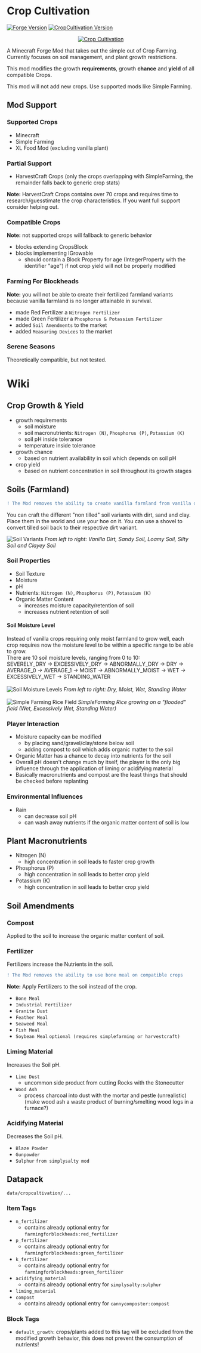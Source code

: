 # Crop Cultivation
[![Forge Version](https://img.shields.io/badge/Minecraft%20Forge-1.15.2%20--%2031.2.33-orange)](https://files.minecraftforge.net/maven/net/minecraftforge/forge/index_1.15.2.html)
[![CropCultivation Version](https://img.shields.io/badge/CropCultivation-0.0.9--alpha.1-red)](https://github.com/Elenterius/CropCultivation)

<p align="center">
    <a href="#crop-cultivation"><img src="src/main/resources/banner.png" alt="Crop Cultivation"></a>
</p>

A Minecraft Forge Mod that takes out the simple out of Crop Farming.<br>
Currently focuses on soil management, and plant growth restrictions.

This mod modifies the growth **requirements**, growth **chance** and **yield** of all compatible Crops.

This mod will not add new crops. Use supported mods like Simple Farming.

## Mod Support
### Supported Crops
- Minecraft
- Simple Farming
- XL Food Mod (excluding vanilla plant)

### Partial Support
- HarvestCraft Crops (only the crops overlapping with SimpleFarming, the remainder falls back to generic crop stats)

**Note:** HarvestCraft Crops contains over 70 crops and requires time to research/guesstimate the crop characteristics.
If you want full support consider helping out. 

### Compatible Crops
**Note:** not supported crops will fallback to generic behavior
- blocks extending CropsBlock
- blocks implementing IGrowable
    - should contain a Block Property for age (IntegerProperty with the identifier "age") if not crop yield will not be properly modified

### Farming For Blockheads
**Note:** you will not be able to create their fertilized farmland variants because vanilla farmland is no longer attainable in survival.
- made Red Fertilizer a `Nitrogen Fertilizer`
- made Green Fertilizer a `Phosphorus & Potassium Fertilizer`
- added `Soil Amendments` to the market
- added `Measuring Devices` to the market

### Serene Seasons
Theoretically compatible, but not tested.


# Wiki
## Crop Growth & Yield
- growth requirements
    - soil moisture
    - soil macronutrients: `Nitrogen (N)`, `Phosphorus (P)`, `Potassium (K)`
    - soil pH inside tolerance
    - temperature inside tolerance
- growth chance
    - based on nutrient availability in soil which depends on soil pH
- crop yield
    - based on nutrient concentration in soil throughout its growth stages


## Soils (Farmland)
```diff
! The Mod removes the ability to create vanilla farmland from vanilla dirt with the hoe
```
You can craft the different "non tilled" soil variants with dirt, sand and clay. Place them in the world and use your hoe on it.
You can use a shovel to convert tilled soil back to their respective dirt variant.

![Soil Variants](screenshots/soil_variants.png)
_From left to right: Vanilla Dirt, Sandy Soil, Loamy Soil, Silty Soil and Clayey Soil_

### Soil Properties
- Soil Texture
- Moisture
- pH
- Nutrients:
`Nitrogen (N)`,
`Phosphorus (P)`,
`Potassium (K)`
- Organic Matter Content
    - increases moisture capacity/retention of soil
    - increases nutrient retention of soil

#### Soil Moisture Level
Instead of vanilla crops requiring only moist farmland to grow well, 
each crop requires now the moisture level to be within a specific range to be able to grow.<br>
There are 10 soil moisture levels, ranging from 0 to 10:<br>
SEVERELY_DRY -> EXCESSIVELY_DRY -> ABNORMALLY_DRY -> DRY -> AVERAGE_0 -> AVERAGE_1 -> MOIST ->
ABNORMALLY_MOIST -> WET -> EXCESSIVELY_WET -> STANDING_WATER
<br><br> 
![Soil Moisture Levels](screenshots/soil_moisture_levels.png)
_From left to right: Dry, Moist, Wet, Standing Water_
<br><br>
![Simple Farming Rice Field](screenshots/wet_rice_field.png)
_SimpleFarming Rice growing on a "flooded" field (Wet, Excessively Wet, Standing Water)_

### Player Interaction
- Moisture capacity can be modified
  - by placing sand/gravel/clay/stone below soil
  - adding compost to soil which adds organic matter to the soil
- Organic Matter has a chance to decay into nutrients for the soil
- Overall pH doesn't change much by itself, the player is the only big influence through the application of liming or acidifying material
- Basically macronutrients and compost are the least things that should be checked before replanting

### Environmental Influences
- Rain
  - can decrease soil pH
  - can wash away nutrients if the organic matter content of soil is low

## Plant Macronutrients
- Nitrogen (N)
    - high concentration in soil leads to faster crop growth
- Phosphorus (P)
    - high concentration in soil leads to better crop yield
- Potassium (K)
    - high concentration in soil leads to better crop yield

## Soil Amendments
### Compost
Applied to the soil to increase the organic matter content of soil.

### Fertilizer
Fertilizers increase the Nutrients in the soil.<br>
```diff
! The Mod removes the ability to use bone meal on compatible crops
```
**Note:** Apply Fertilizers to the soil instead of the crop.
- `Bone Meal`
- `Industrial Fertilizer`
- `Granite Dust`
- `Feather Meal`
- `Seaweed Meal`
- `Fish Meal`
- `Soybean Meal` `optional (requires simplefarming or harvestcraft)`
### Liming Material
Increases the Soil pH.
- `Lime Dust`
  - uncommon side product from cutting Rocks with the Stonecutter
- `Wood Ash`
  - process charcoal into dust with the mortar and pestle (unrealistic)
 <br>(make wood ash a waste product of burning/smelting wood logs in a furnace?)
### Acidifying Material
Decreases the Soil pH.
- `Blaze Powder`
- `Gunpowder`
- `Sulphur` `from simplysalty mod`

## Datapack
`data/cropcultivation/...`
### Item Tags
- `n_fertilizer`
  - contains already optional entry for `farmingforblockheads:red_fertilizer`
- `p_fertilizer`
  - contains already optional entry for `farmingforblockheads:green_fertilizer`
- `k_fertilizer`
  - contains already optional entry for `farmingforblockheads:green_fertilizer`
- `acidifying_material`
  - contains already optional entry for `simplysalty:sulphur` 
- `liming_material`
- `compost`
  - contains already optional entry for `cannycomposter:compost`
### Block Tags
- `default_growth`: crops/plants added to this tag will be excluded from the modified growth behavior, this does not prevent the consumption of nutrients!